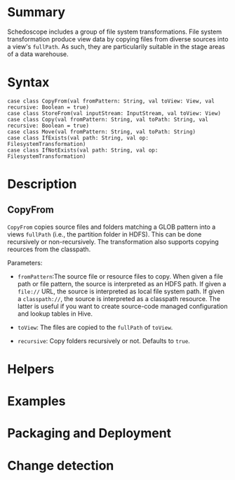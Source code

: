 # Summary

Schedoscope includes a group of file system transformations. File system transformation produce view data by copying files from diverse sources into a view's `fullPath`. As such, they are particularily suitable in the stage areas of a data warehouse.

# Syntax
    case class CopyFrom(val fromPattern: String, val toView: View, val recursive: Boolean = true) 
    case class StoreFrom(val inputStream: InputStream, val toView: View)
    case class Copy(val fromPattern: String, val toPath: String, val recursive: Boolean = true)
    case class Move(val fromPattern: String, val toPath: String)
    case class IfExists(val path: String, val op: FilesystemTransformation)
    case class IfNotExists(val path: String, val op: FilesystemTransformation)

# Description

## CopyFrom

`CopyFrom` copies source files and folders matching a GLOB pattern into a views `fullPath` (i.e., the partition folder in HDFS). This can be done recursively or non-recursively. The transformation also supports copying reources from the classpath.

Parameters:
* `fromPattern`:The source file or resource files to copy. When given a file path or file pattern, the source is interpreted as an HDFS path. If given a `file://` URL, the source is interpreted as local file system path. If given a `classpath://`, the source is interpreted as a classpath resource. The latter is useful if you want to create source-code managed configuration and lookup tables in Hive.

* `toView`: The files are copied to the `fullPath` of `toView`.

* `recursive`: Copy folders recursively or not. Defaults to `true`.

# Helpers

# Examples

# Packaging and Deployment

# Change detection